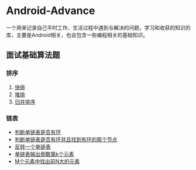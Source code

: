 # Android-Advance

一个用来记录自己平时工作、生活过程中遇到与解决的问题，学习和收获的知识的库，主要是Android相关，也会包含一些编程相关的基础知识。

## 面试基础算法题

### 排序

1. [快排]()
1. [堆排]()
1. [归并排序]()

### 链表

- [判断单链表是否有环]()
- [判断单链表是否有环并且找到有环的那个节点]()
- [反转一个单链表]()
- [单链表输出倒数第k个元素]()
- [M个元素中找出前N大的元素]()
